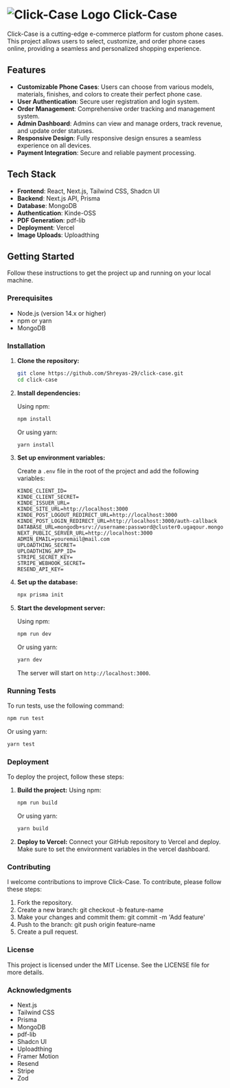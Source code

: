 # ![Click-Case Logo](https://snakecase.vercel.app/logo.png) Click-Case

Click-Case is a cutting-edge e-commerce platform for custom phone cases. This project allows users to select, customize, and order phone cases online, providing a seamless and personalized shopping experience.

## Features

- **Customizable Phone Cases**: Users can choose from various models, materials, finishes, and colors to create their perfect phone case.
- **User Authentication**: Secure user registration and login system.
- **Order Management**: Comprehensive order tracking and management system.
- **Admin Dashboard**: Admins can view and manage orders, track revenue, and update order statuses.
- **Responsive Design**: Fully responsive design ensures a seamless experience on all devices.
- **Payment Integration**: Secure and reliable payment processing.

## Tech Stack

- **Frontend**: React, Next.js, Tailwind CSS, Shadcn UI
- **Backend**: Next.js API, Prisma
- **Database**: MongoDB
- **Authentication**: Kinde-OSS
- **PDF Generation**: pdf-lib
- **Deployment**: Vercel
- **Image Uploads**: Uploadthing

## Getting Started

Follow these instructions to get the project up and running on your local machine.

### Prerequisites

- Node.js (version 14.x or higher)
- npm or yarn
- MongoDB

### Installation

1. **Clone the repository:**

    ```bash
    git clone https://github.com/Shreyas-29/click-case.git
    cd click-case
    ```

2. **Install dependencies:**

    Using npm:
    ```bash
    npm install
    ```

    Or using yarn:
    ```bash
    yarn install
    ```

3. **Set up environment variables:**

    Create a `.env` file in the root of the project and add the following variables:
    ```env
    KINDE_CLIENT_ID=
    KINDE_CLIENT_SECRET=
    KINDE_ISSUER_URL=
    KINDE_SITE_URL=http://localhost:3000
    KINDE_POST_LOGOUT_REDIRECT_URL=http://localhost:3000
    KINDE_POST_LOGIN_REDIRECT_URL=http://localhost:3000/auth-callback
    DATABASE_URL=mongodb+srv://username:password@cluster0.ugaqour.mongodb.net/database
    NEXT_PUBLIC_SERVER_URL=http://localhost:3000
    ADMIN_EMAIL=youremail@mail.com
    UPLOADTHING_SECRET=
    UPLOADTHING_APP_ID=
    STRIPE_SECRET_KEY=
    STRIPE_WEBHOOK_SECRET=
    RESEND_API_KEY=
    ```

4. **Set up the database:**

    ```bash
    npx prisma init
    ```

5. **Start the development server:**

    Using npm:
    ```bash
    npm run dev
    ```

    Or using yarn:
    ```bash
    yarn dev
    ```

    The server will start on `http://localhost:3000`.

### Running Tests

To run tests, use the following command:

```bash
npm run test
```

Or using yarn:
```bash
yarn test
```

### Deployment
To deploy the project, follow these steps:
1. **Build the project:**
    Using npm:
    ```bash
    npm run build
    ```

    Or using yarn:
    ```bash
    yarn build
    ```
2. **Deploy to Vercel:**
    Connect your GitHub repository to Vercel and deploy. Make sure to set the environment variables in the vercel dashboard.

### Contributing
I welcome contributions to improve Click-Case. To contribute, please follow these steps:

1. Fork the repository.
2. Create a new branch: git checkout -b feature-name
3. Make your changes and commit them: git commit -m 'Add feature'
4. Push to the branch: git push origin feature-name
5. Create a pull request.


### License
This project is licensed under the MIT License. See the LICENSE file for more details.


### Acknowledgments
- Next.js
- Tailwind CSS
- Prisma
- MongoDB
- pdf-lib
- Shadcn UI
- Uploadthing
- Framer Motion
- Resend
- Stripe
- Zod

